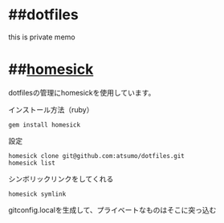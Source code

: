 ##dotfiles 
======
this is private memo

##[homesick](https://github.com/technicalpickles/homesick)
======


dotfilesの管理にhomesickを使用しています。

インストール方法（ruby）

	gem install homesick

設定

	homesick clone git@github.com:atsumo/dotfiles.git
	homesick list
	
シンボリックリンクをしてくれる

	homesick symlink

gitconfig.localを生成して、プライベートなものはそこに突っ込む

